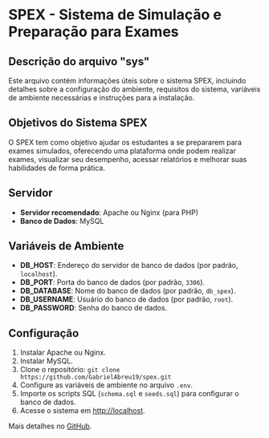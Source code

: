 # SPEX - Sistema de Simulação e Preparação para Exames

## Descrição do arquivo "sys"

Este arquivo contém informações úteis sobre o sistema SPEX, incluindo detalhes sobre a configuração do ambiente, requisitos do sistema, variáveis de ambiente necessárias e instruções para a instalação.

## Objetivos do Sistema SPEX

O SPEX tem como objetivo ajudar os estudantes a se prepararem para exames simulados, oferecendo uma plataforma onde podem realizar exames, visualizar seu desempenho, acessar relatórios e melhorar suas habilidades de forma prática.

## Servidor

- **Servidor recomendado**: Apache ou Nginx (para PHP)
- **Banco de Dados**: MySQL

## Variáveis de Ambiente

- **DB_HOST**: Endereço do servidor de banco de dados (por padrão, `localhost`).
- **DB_PORT**: Porta do banco de dados (por padrão, `3306`).
- **DB_DATABASE**: Nome do banco de dados (por padrão, `db_spex`).
- **DB_USERNAME**: Usuário do banco de dados (por padrão, `root`).
- **DB_PASSWORD**: Senha do banco de dados.

## Configuração

1. Instalar Apache ou Nginx.
2. Instalar MySQL.
3. Clone o repositório: `git clone https://github.com/GabrielAbreu19/spex.git`
4. Configure as variáveis de ambiente no arquivo `.env`.
5. Importe os scripts SQL (`schema.sql` e `seeds.sql`) para configurar o banco de dados.
6. Acesse o sistema em [http://localhost](http://localhost).

Mais detalhes no [GitHub](https://github.com/GabrielAbreu19/spex).